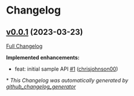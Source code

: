 # Changelog

## [v0.0.1](https://github.com/chrisjohnson00/python-api-sample/tree/v0.0.1) (2023-03-23)

[Full Changelog](https://github.com/chrisjohnson00/python-api-sample/compare/ed1d1ffd0978e99f987f2b7b7496e3fe17b71a54...v0.0.1)

**Implemented enhancements:**

- feat: initial sample API [\#1](https://github.com/chrisjohnson00/python-api-sample/pull/1) ([chrisjohnson00](https://github.com/chrisjohnson00))



\* *This Changelog was automatically generated by [github_changelog_generator](https://github.com/github-changelog-generator/github-changelog-generator)*
